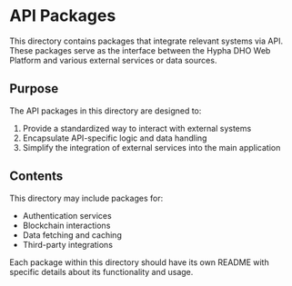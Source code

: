 # API Packages

This directory contains packages that integrate relevant systems via API. These packages serve as the interface between the Hypha DHO Web Platform and various external services or data sources.

## Purpose

The API packages in this directory are designed to:

1. Provide a standardized way to interact with external systems
2. Encapsulate API-specific logic and data handling
3. Simplify the integration of external services into the main application

## Contents

This directory may include packages for:

- Authentication services
- Blockchain interactions
- Data fetching and caching
- Third-party integrations

Each package within this directory should have its own README with specific details about its functionality and usage.
